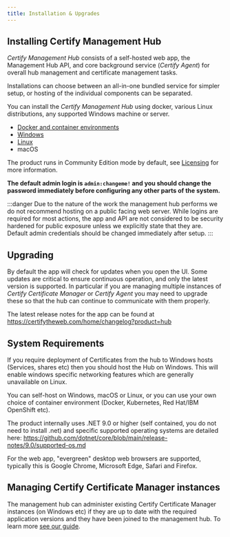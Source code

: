 ```yaml
---
title: Installation & Upgrades
---
```


## Installing Certify Management Hub

*Certify Management Hub* consists of a self-hosted web app, the Management Hub API, and core background service (*Certify Agent*) for overall hub management and certificate management tasks. 

Installations can choose between an all-in-one bundled service for simpler setup, or hosting of the individual components can be separated.

You can install the *Certify Management Hub* using docker, various Linux distributions, any supported Windows machine or server.

- [Docker and container environments](containers)
- [Windows](windows)
- [Linux](linux)
- macOS

The product runs in Community Edition mode by default, see [Licensing](../../guides/licensing.md) for more information.

**The default admin login is `admin:changeme!` and you should change the password immediately before configuring any other parts of the system.** 

:::danger
Due to the nature of the work the management hub performs we do not recommend hosting on a public facing web server. While logins are required for most actions, the app and API are not considered to be security hardened for public exposure unless we explicitly state that they are. Default admin credentials should be changed immediately after setup.
:::

## Upgrading

By default the app will check for updates when you open the UI.  Some updates are critical to ensure continuous operation, and only the latest version is supported. In particular if you are managing multiple instances of *Certify Certificate Manager* or *Certify Agent* you may need to upgrade these so that the hub can continue to communicate with them properly.

The latest release notes for the app can be found at https://certifytheweb.com/home/changelog?product=hub

## System Requirements

If you require deployment of Certificates from the hub to Windows hosts (Services, shares etc) then you should host the Hub on Windows. This will enable windows specific networking features which are generally unavailable on Linux.

You can self-host on Windows, macOS or Linux, or you can use your own choice of container environment (Docker, Kubernetes, Red Hat/IBM OpenShift etc).

The product internally uses .NET 9.0 or higher (self contained, you do not need to install .net) and specific supported operating systems are detailed here: https://github.com/dotnet/core/blob/main/release-notes/9.0/supported-os.md

For the web app, "evergreen" desktop web browsers are supported, typically this is Google Chrome, Microsoft Edge, Safari and Firefox.



## Managing Certify Certificate Manager instances

The management hub can administer existing Certify Certificate Manager instances (on Windows etc) if they are up to date with the required application versions and they have been joined to the management hub. To learn more [see our guide](../guides/ccm.md).